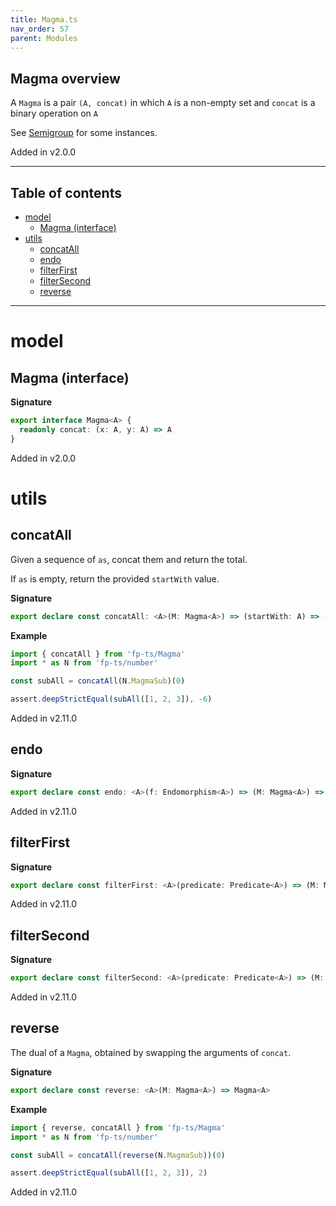 ```yaml
---
title: Magma.ts
nav_order: 57
parent: Modules
---
```


## Magma overview

A `Magma` is a pair `(A, concat)` in which `A` is a non-empty set and `concat` is a binary operation on `A`

See [Semigroup](https://gcanti.github.io/fp-ts/modules/Semigroup.ts.html) for some instances.

Added in v2.0.0

---

<h2 class="text-delta">Table of contents</h2>

- [model](#model)
  - [Magma (interface)](#magma-interface)
- [utils](#utils)
  - [concatAll](#concatall)
  - [endo](#endo)
  - [filterFirst](#filterfirst)
  - [filterSecond](#filtersecond)
  - [reverse](#reverse)

---

# model

## Magma (interface)

**Signature**

```ts
export interface Magma<A> {
  readonly concat: (x: A, y: A) => A
}
```

Added in v2.0.0

# utils

## concatAll

Given a sequence of `as`, concat them and return the total.

If `as` is empty, return the provided `startWith` value.

**Signature**

```ts
export declare const concatAll: <A>(M: Magma<A>) => (startWith: A) => (as: readonly A[]) => A
```

**Example**

```ts
import { concatAll } from 'fp-ts/Magma'
import * as N from 'fp-ts/number'

const subAll = concatAll(N.MagmaSub)(0)

assert.deepStrictEqual(subAll([1, 2, 3]), -6)
```

Added in v2.11.0

## endo

**Signature**

```ts
export declare const endo: <A>(f: Endomorphism<A>) => (M: Magma<A>) => Magma<A>
```

Added in v2.11.0

## filterFirst

**Signature**

```ts
export declare const filterFirst: <A>(predicate: Predicate<A>) => (M: Magma<A>) => Magma<A>
```

Added in v2.11.0

## filterSecond

**Signature**

```ts
export declare const filterSecond: <A>(predicate: Predicate<A>) => (M: Magma<A>) => Magma<A>
```

Added in v2.11.0

## reverse

The dual of a `Magma`, obtained by swapping the arguments of `concat`.

**Signature**

```ts
export declare const reverse: <A>(M: Magma<A>) => Magma<A>
```

**Example**

```ts
import { reverse, concatAll } from 'fp-ts/Magma'
import * as N from 'fp-ts/number'

const subAll = concatAll(reverse(N.MagmaSub))(0)

assert.deepStrictEqual(subAll([1, 2, 3]), 2)
```

Added in v2.11.0
